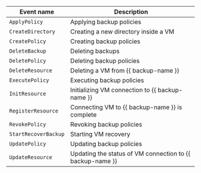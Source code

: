 | Event name | Description |
--- | ---
| `ApplyPolicy` | Applying backup policies |
| `CreateDirectory` | Creating a new directory inside a VM |
| `CreatePolicy` | Creating backup policies |
| `DeleteBackup` | Deleting backups |
| `DeletePolicy` | Deleting backup policies |
| `DeleteResource` | Deleting a VM from {{ backup-name }} |
| `ExecutePolicy` | Executing backup policies |
| `InitResource` | Initializing VM connection to {{ backup-name }} |
| `RegisterResource` | Connecting VM to {{ backup-name }} is complete |
| `RevokePolicy` | Revoking backup policies |
| `StartRecoverBackup` | Starting VM recovery |
| `UpdatePolicy` | Updating backup policies |
| `UpdateResource` | Updating the status of VM connection to {{ backup-name }} |

